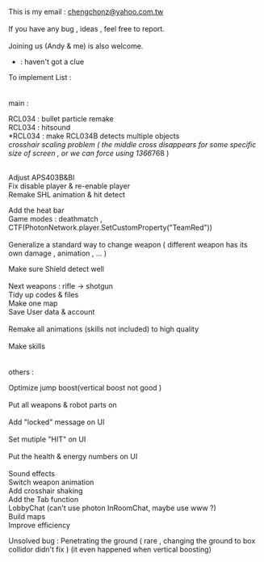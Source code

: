 This is my email : chengchonz@yahoo.com.tw  </br> 	
If you have any bug , ideas , feel free to report.</br>  	
Joining us (Andy & me) is also welcome. </br> 	

* : haven't got a clue

To implement List : </br>  	  
 </br>
main :</br>  	
 
RCL034 : bullet particle remake</br>
RCL034 : hitsound </br>
*RCL034 : make RCL034B detects multiple objects</br>
*crosshair scaling problem ( the middle cross disappears for some specific size of screen , or we can force using 1366*768 )

</br>
Adjust APS403B&BI</br>
Fix disable player & re-enable player </br>
Remake SHL animation & hit detect</br>

Add the heat bar</br>
Game modes : deathmatch , CTF(PhotonNetwork.player.SetCustomProperty("TeamRed"))</br>  
Generalize a standard way to change weapon ( different weapon has its own damage , animation , ... ) </br>  	

Make sure Shield detect well</br>
</br>
Next weapons : rifle -> shotgun   </br>
Tidy up codes & files </br>	
Make one map</br>
Save User data & account</br>    		
Remake all animations (skills not included) to high quality</br>  	
Make skills</br>  	
  </br>	
others : </br>  	  	
  	
Optimize jump boost(vertical boost not good )</br> 	
Put all weapons & robot parts on </br> 	
Add "locked" message on UI  	</br>	
Set mutiple "HIT" on UI  </br>	
Put the health & energy numbers on UI  </br>	
Sound effects  </br>
Switch weapon animation  	</br>
Add crosshair shaking  	</br>
Add the Tab function  </br>
LobbyChat (can't use photon InRoomChat, maybe use www ?)</br>
Build maps  </br>
Improve efficiency
 

Unsolved bug :
Penetrating the ground ( rare , changing the ground to box collidor didn't fix )  (it even happened when vertical boosting)